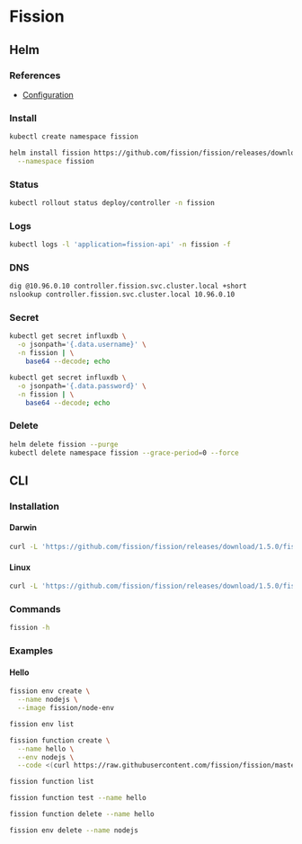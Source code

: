# Fission

## Helm

### References

- [Configuration](https://github.com/fission/fission/tree/master/charts#configuration)

### Install

```sh
kubectl create namespace fission
```

```sh
helm install fission https://github.com/fission/fission/releases/download/1.5.0/fission-all-1.5.0.tgz \
  --namespace fission
```

### Status

```sh
kubectl rollout status deploy/controller -n fission
```

### Logs

```sh
kubectl logs -l 'application=fission-api' -n fission -f
```

### DNS

```sh
dig @10.96.0.10 controller.fission.svc.cluster.local +short
nslookup controller.fission.svc.cluster.local 10.96.0.10
```

### Secret

```sh
kubectl get secret influxdb \
  -o jsonpath='{.data.username}' \
  -n fission | \
    base64 --decode; echo

kubectl get secret influxdb \
  -o jsonpath='{.data.password}' \
  -n fission | \
    base64 --decode; echo
```

### Delete

```sh
helm delete fission --purge
kubectl delete namespace fission --grace-period=0 --force
```

## CLI

### Installation

#### Darwin

```sh
curl -L 'https://github.com/fission/fission/releases/download/1.5.0/fission-cli-osx' -o /usr/local/bin/fission && chmod +x /usr/local/bin/fission
```

#### Linux

```sh
curl -L 'https://github.com/fission/fission/releases/download/1.5.0/fission-cli-linux' -o /usr/local/bin/fission && chmod +x /usr/local/bin/fission
```

### Commands

```sh
fission -h
```

### Examples

#### Hello

```sh
fission env create \
  --name nodejs \
  --image fission/node-env

fission env list

fission function create \
  --name hello \
  --env nodejs \
  --code <(curl https://raw.githubusercontent.com/fission/fission/master/examples/nodejs/hello.js)

fission function list

fission function test --name hello

fission function delete --name hello

fission env delete --name nodejs
```

